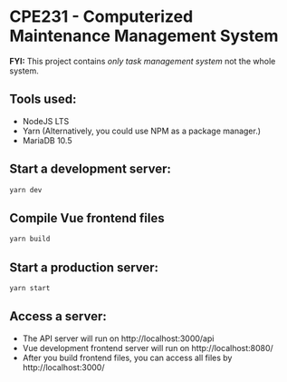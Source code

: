 # CPE231 - Computerized Maintenance Management System
**FYI:** This project contains *only task management system* not the whole system. 

## Tools used:

- NodeJS LTS
- Yarn (Alternatively, you could use NPM as a package manager.)
- MariaDB 10.5

## Start a development server:

```bash
yarn dev
```

## Compile Vue frontend files

```bash
yarn build
```

## Start a production server:

```bash
yarn start
```

## Access a server:

- The API server will run on http://localhost:3000/api
- Vue development frontend server will run on http://localhost:8080/
- After you build frontend files, you can access all files by http://localhost:3000/
